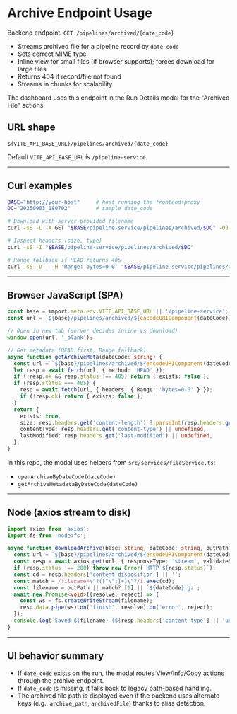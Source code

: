 # Archive Endpoint Usage

Backend endpoint: `GET /pipelines/archived/{date_code}`

- Streams archived file for a pipeline record by `date_code`
- Sets correct MIME type
- Inline view for small files (if browser supports); forces download for large files
- Returns 404 if record/file not found
- Streams in chunks for scalability

The dashboard uses this endpoint in the Run Details modal for the "Archived File" actions.

## URL shape
```
${VITE_API_BASE_URL}/pipelines/archived/{date_code}
```
Default `VITE_API_BASE_URL` is `/pipeline-service`.

---
## Curl examples
```bash
BASE="http://your-host"     # host running the frontend+proxy
DC="20250903_180702"        # sample date_code

# Download with server-provided filename
curl -sS -L -X GET "$BASE/pipeline-service/pipelines/archived/$DC" -OJ

# Inspect headers (size, type)
curl -sS -I "$BASE/pipeline-service/pipelines/archived/$DC"

# Range fallback if HEAD returns 405
curl -sS -D - -H 'Range: bytes=0-0' "$BASE/pipeline-service/pipelines/archived/$DC" -o /dev/null
```

---
## Browser JavaScript (SPA)
```ts
const base = import.meta.env.VITE_API_BASE_URL || '/pipeline-service';
const url = `${base}/pipelines/archived/${encodeURIComponent(dateCode)}`;

// Open in new tab (server decides inline vs download)
window.open(url, '_blank');

// Get metadata (HEAD first, Range fallback)
async function getArchiveMeta(dateCode: string) {
  const url = `${base}/pipelines/archived/${encodeURIComponent(dateCode)}`;
  let resp = await fetch(url, { method: 'HEAD' });
  if (!resp.ok && resp.status !== 405) return { exists: false };
  if (resp.status === 405) {
    resp = await fetch(url, { headers: { Range: 'bytes=0-0' } });
    if (!resp.ok) return { exists: false };
  }
  return {
    exists: true,
    size: resp.headers.get('content-length') ? parseInt(resp.headers.get('content-length')!, 10) : undefined,
    contentType: resp.headers.get('content-type') || undefined,
    lastModified: resp.headers.get('last-modified') || undefined,
  };
}
```

In this repo, the modal uses helpers from `src/services/fileService.ts`:
- `openArchiveByDateCode(dateCode)`
- `getArchiveMetadataByDateCode(dateCode)`

---
## Node (axios stream to disk)
```ts
import axios from 'axios';
import fs from 'node:fs';

async function downloadArchive(base: string, dateCode: string, outPath?: string) {
  const url = `${base}/pipelines/archived/${encodeURIComponent(dateCode)}`;
  const resp = await axios.get(url, { responseType: 'stream', validateStatus: () => true });
  if (resp.status !== 200) throw new Error(`HTTP ${resp.status}`);
  const cd = resp.headers['content-disposition'] || '';
  const match = /filename=\"?([^\";]+)\"?/i.exec(cd);
  const filename = outPath || match?.[1] || `${dateCode}.gz`;
  await new Promise<void>((resolve, reject) => {
    const ws = fs.createWriteStream(filename);
    resp.data.pipe(ws).on('finish', resolve).on('error', reject);
  });
  console.log(`Saved ${filename} (${resp.headers['content-type'] || 'unknown'})`);
}
```

---
## UI behavior summary
- If `date_code` exists on the run, the modal routes View/Info/Copy actions through the archive endpoint.
- If `date_code` is missing, it falls back to legacy path-based handling.
- The archived file path is displayed even if the backend uses alternate keys (e.g., `archive_path`, `archivedFile`) thanks to alias detection.
